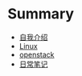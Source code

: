 # Summary

* [自我介绍](README.md)
* [Linux](Linux/硬盘挂载操作.md)
* [openstack](openstack)
* [日常笔记](DilyNote)

